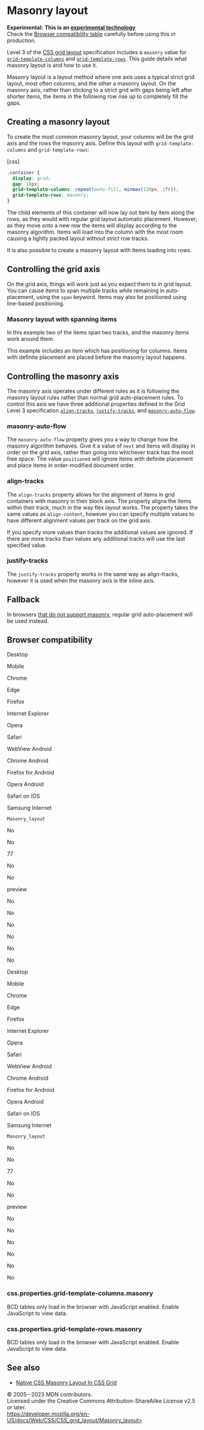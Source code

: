 Masonry layout
==============

**Experimental:** **This is an [experimental
technology](https://developer.mozilla.org/en-US/docs/MDN/Writing_guidelines/Experimental_deprecated_obsolete#experimental)**\
Check the [Browser compatibility table](#browser_compatibility)
carefully before using this in production.

Level 3 of the [CSS grid layout](css_grid_layout.md) specification
includes a `masonry` value for
[`grid-template-columns`](grid-template-columns.md) and
[`grid-template-rows`](grid-template-rows.md). This guide details what
masonry layout is and how to use it.

Masonry layout is a layout method where one axis uses a typical strict
grid layout, most often columns, and the other a masonry layout. On the
masonry axis, rather than sticking to a strict grid with gaps being left
after shorter items, the items in the following row rise up to
completely fill the gaps.

Creating a masonry layout
-------------------------

To create the most common masonry layout, your columns will be the grid
axis and the rows the masonry axis. Define this layout with
`grid-template-columns` and `grid-template-rows`:

[css]

```css
.container {
  display: grid;
  gap: 10px;
  grid-template-columns: repeat(auto-fill, minmax(120px, 1fr));
  grid-template-rows: masonry;
}
```

The child elements of this container will now lay out item by item along
the rows, as they would with regular grid layout automatic placement.
However, as they move onto a new row the items will display according to
the masonry algorithm. Items will load into the column with the most
room causing a tightly packed layout without strict row tracks.

It is also possible to create a masonry layout with items loading into
rows.

Controlling the grid axis
-------------------------

On the grid axis, things will work just as you expect them to in grid
layout. You can cause items to span multiple tracks while remaining in
auto-placement, using the `span` keyword. Items may also be positioned
using line-based positioning.

### Masonry layout with spanning items

In this example two of the items span two tracks, and the masonry items
work around them.

This example includes an item which has positioning for columns. Items
with definite placement are placed before the masonry layout happens.

Controlling the masonry axis
----------------------------

The masonry axis operates under different rules as it is following the
masonry layout rules rather than normal grid auto-placement rules. To
control this axis we have three additional properties defined in the
Grid Level 3 specification [`align-tracks`](align-tracks.md),
[`justify-tracks`](justify-tracks.md), and
[`masonry-auto-flow`](masonry-auto-flow.md).

### masonry-auto-flow

The `masonry-auto-flow` property gives you a way to change how the
masonry algorithm behaves. Give it a value of `next` and items will
display in order on the grid axis, rather than going into whichever
track has the most free space. The value `positioned` will ignore items
with definite placement and place items in order-modified document
order.

### align-tracks

The `align-tracks` property allows for the alignment of items in grid
containers with masonry in their block axis. The property aligns the
items within their track, much in the way flex layout works. The
property takes the same values as `align-content`, however you can
specify multiple values to have different alignment values per track on
the grid axis.

If you specify more values than tracks the additional values are
ignored. If there are more tracks than values any additional tracks will
use the last specified value.

### justify-tracks

The `justify-tracks` property works in the same way as align-tracks,
however it is used when the masonry axis is the inline axis.

Fallback
--------

In browsers [that do not support masonry](#browser_compatibility),
regular grid auto-placement will be used instead.

Browser compatibility
---------------------

Desktop

Mobile

Chrome

Edge

Firefox

Internet Explorer

Opera

Safari

WebView Android

Chrome Android

Firefox for Android

Opera Android

Safari on IOS

Samsung Internet

`Masonry_layout`

No

No

77

No

No

preview

No

No

No

No

No

No

Desktop

Mobile

Chrome

Edge

Firefox

Internet Explorer

Opera

Safari

WebView Android

Chrome Android

Firefox for Android

Opera Android

Safari on IOS

Samsung Internet

`Masonry_layout`

No

No

77

No

No

preview

No

No

No

No

No

No

### css.properties.grid-template-columns.masonry

BCD tables only load in the browser with JavaScript enabled. Enable
JavaScript to view data.

### css.properties.grid-template-rows.masonry

BCD tables only load in the browser with JavaScript enabled. Enable
JavaScript to view data.

See also
--------

- [Native CSS Masonry Layout In CSS
    Grid](https://www.smashingmagazine.com/native-css-masonry-layout-css-grid/)

© 2005--2023 MDN contributors.\
Licensed under the Creative Commons Attribution-ShareAlike License v2.5
or later.\
https://developer.mozilla.org/en-US/docs/Web/CSS/CSS_grid_layout/Masonry_layout>
